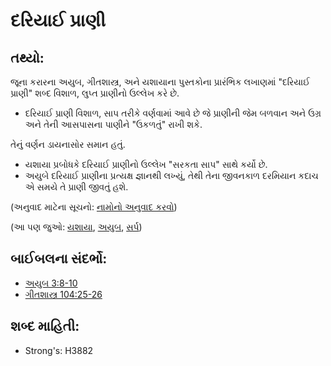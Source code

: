 # દરિયાઈ પ્રાણી 

## તથ્યો: 

જૂના કરારના અયુબ, ગીતશાસ્ત્ર, અને યશાયાના પુસ્તકોના પ્રારંભિક લખાણમાં "દરિયાઈ પ્રાણી" શબ્દ વિશાળ, લુપ્ત પ્રાણીનો ઉલ્લેખ કરે છે.

* દરિયાઈ પ્રાણી વિશાળ, સાપ તરીકે વર્ણવામાં આવે છે જે પ્રાણીની જેમ બળવાન અને ઉગ્ર અને તેની આસપાસના પાણીને "ઉકળતું" રાખી શકે.

તેનું વર્ણન ડાયનાસોર સમાન હતું.

* યશાયા પ્રબોધકે દરિયાઈ પ્રાણીનો ઉલ્લેખ "સરકતા સાપ" સાથે કર્યો છે.
* અયુબે દરિયાઈ પ્રાણીના પ્રત્યક્ષ જ્ઞાનથી લખ્યું, તેથી તેના જીવનકાળ દરમિયાન કદાચ એ સમયે તે પ્રાણી જીવતું હશે.

(અનુવાદ માટેના સૂચનો: [નામોનો અનુવાદ કરવો](rc://gu/ta/man/translate/translate-names))

(આ પણ જુઓ: [યશાયા](../names/isaiah.md), [અયુબ](../names/job.md), [સર્પ](../other/serpent.md))

## બાઈબલના સંદર્ભો: 

* [અયુબ 3:8-10](rc://gu/tn/help/job/03/08)
* [ગીતશાસ્ત્ર 104:25-26](rc://gu/tn/help/psa/104/025)

## શબ્દ માહિતી: 

* Strong's: H3882
